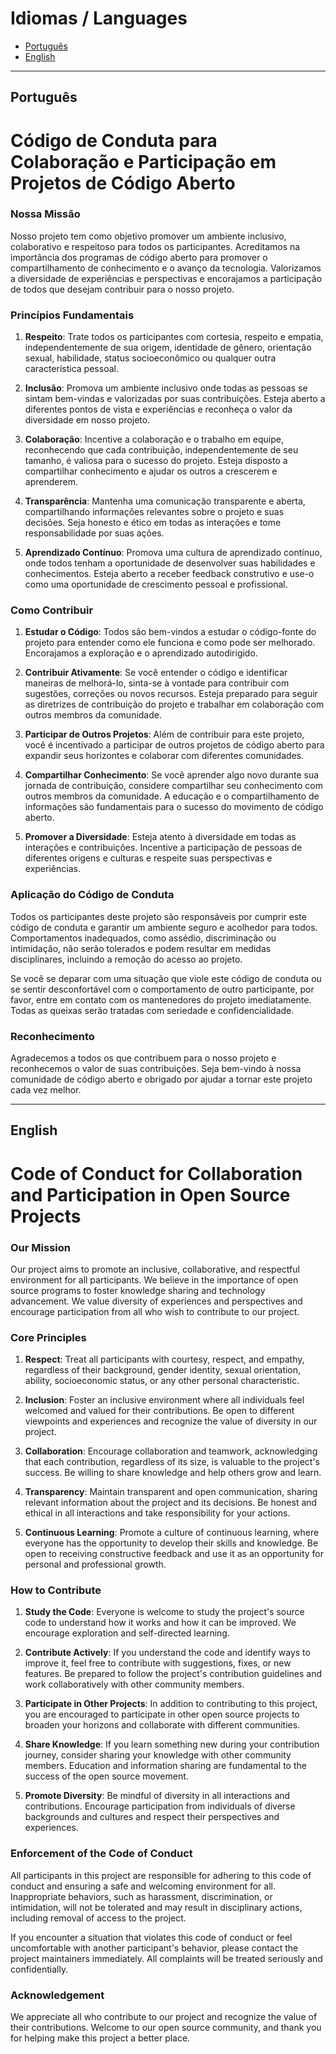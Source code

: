 # Idiomas / Languages

- [Português](#português)
- [English](#english)

---

## Português

# Código de Conduta para Colaboração e Participação em Projetos de Código Aberto

### Nossa Missão

Nosso projeto tem como objetivo promover um ambiente inclusivo, colaborativo e respeitoso para todos os participantes. Acreditamos na importância dos programas de código aberto para promover o compartilhamento de conhecimento e o avanço da tecnologia. Valorizamos a diversidade de experiências e perspectivas e encorajamos a participação de todos que desejam contribuir para o nosso projeto.

### Princípios Fundamentais

1. **Respeito**: Trate todos os participantes com cortesia, respeito e empatia, independentemente de sua origem, identidade de gênero, orientação sexual, habilidade, status socioeconômico ou qualquer outra característica pessoal.

2. **Inclusão**: Promova um ambiente inclusivo onde todas as pessoas se sintam bem-vindas e valorizadas por suas contribuições. Esteja aberto a diferentes pontos de vista e experiências e reconheça o valor da diversidade em nosso projeto.

3. **Colaboração**: Incentive a colaboração e o trabalho em equipe, reconhecendo que cada contribuição, independentemente de seu tamanho, é valiosa para o sucesso do projeto. Esteja disposto a compartilhar conhecimento e ajudar os outros a crescerem e aprenderem.

4. **Transparência**: Mantenha uma comunicação transparente e aberta, compartilhando informações relevantes sobre o projeto e suas decisões. Seja honesto e ético em todas as interações e tome responsabilidade por suas ações.

5. **Aprendizado Contínuo**: Promova uma cultura de aprendizado contínuo, onde todos tenham a oportunidade de desenvolver suas habilidades e conhecimentos. Esteja aberto a receber feedback construtivo e use-o como uma oportunidade de crescimento pessoal e profissional.

### Como Contribuir

1. **Estudar o Código**: Todos são bem-vindos a estudar o código-fonte do projeto para entender como ele funciona e como pode ser melhorado. Encorajamos a exploração e o aprendizado autodirigido.

2. **Contribuir Ativamente**: Se você entender o código e identificar maneiras de melhorá-lo, sinta-se à vontade para contribuir com sugestões, correções ou novos recursos. Esteja preparado para seguir as diretrizes de contribuição do projeto e trabalhar em colaboração com outros membros da comunidade.

3. **Participar de Outros Projetos**: Além de contribuir para este projeto, você é incentivado a participar de outros projetos de código aberto para expandir seus horizontes e colaborar com diferentes comunidades.

4. **Compartilhar Conhecimento**: Se você aprender algo novo durante sua jornada de contribuição, considere compartilhar seu conhecimento com outros membros da comunidade. A educação e o compartilhamento de informações são fundamentais para o sucesso do movimento de código aberto.

5. **Promover a Diversidade**: Esteja atento à diversidade em todas as interações e contribuições. Incentive a participação de pessoas de diferentes origens e culturas e respeite suas perspectivas e experiências.

### Aplicação do Código de Conduta

Todos os participantes deste projeto são responsáveis por cumprir este código de conduta e garantir um ambiente seguro e acolhedor para todos. Comportamentos inadequados, como assédio, discriminação ou intimidação, não serão tolerados e podem resultar em medidas disciplinares, incluindo a remoção do acesso ao projeto.

Se você se deparar com uma situação que viole este código de conduta ou se sentir desconfortável com o comportamento de outro participante, por favor, entre em contato com os mantenedores do projeto imediatamente. Todas as queixas serão tratadas com seriedade e confidencialidade.

### Reconhecimento

Agradecemos a todos os que contribuem para o nosso projeto e reconhecemos o valor de suas contribuições. Seja bem-vindo à nossa comunidade de código aberto e obrigado por ajudar a tornar este projeto cada vez melhor.

---

## English

# Code of Conduct for Collaboration and Participation in Open Source Projects

### Our Mission

Our project aims to promote an inclusive, collaborative, and respectful environment for all participants. We believe in the importance of open source programs to foster knowledge sharing and technology advancement. We value diversity of experiences and perspectives and encourage participation from all who wish to contribute to our project.

### Core Principles

1. **Respect**: Treat all participants with courtesy, respect, and empathy, regardless of their background, gender identity, sexual orientation, ability, socioeconomic status, or any other personal characteristic.

2. **Inclusion**: Foster an inclusive environment where all individuals feel welcomed and valued for their contributions. Be open to different viewpoints and experiences and recognize the value of diversity in our project.

3. **Collaboration**: Encourage collaboration and teamwork, acknowledging that each contribution, regardless of its size, is valuable to the project's success. Be willing to share knowledge and help others grow and learn.

4. **Transparency**: Maintain transparent and open communication, sharing relevant information about the project and its decisions. Be honest and ethical in all interactions and take responsibility for your actions.

5. **Continuous Learning**: Promote a culture of continuous learning, where everyone has the opportunity to develop their skills and knowledge. Be open to receiving constructive feedback and use it as an opportunity for personal and professional growth.

### How to Contribute

1. **Study the Code**: Everyone is welcome to study the project's source code to understand how it works and how it can be improved. We encourage exploration and self-directed learning.

2. **Contribute Actively**: If you understand the code and identify ways to improve it, feel free to contribute with suggestions, fixes, or new features. Be prepared to follow the project's contribution guidelines and work collaboratively with other community members.

3. **Participate in Other Projects**: In addition to contributing to this project, you are encouraged to participate in other open source projects to broaden your horizons and collaborate with different communities.

4. **Share Knowledge**: If you learn something new during your contribution journey, consider sharing your knowledge with other community members. Education and information sharing are fundamental to the success of the open source movement.

5. **Promote Diversity**: Be mindful of diversity in all interactions and contributions. Encourage participation from individuals of diverse backgrounds and cultures and respect their perspectives and experiences.

### Enforcement of the Code of Conduct

All participants in this project are responsible for adhering to this code of conduct and ensuring a safe and welcoming environment for all. Inappropriate behaviors, such as harassment, discrimination, or intimidation, will not be tolerated and may result in disciplinary actions, including removal of access to the project.

If you encounter a situation that violates this code of conduct or feel uncomfortable with another participant's behavior, please contact the project maintainers immediately. All complaints will be treated seriously and confidentially.

### Acknowledgement

We appreciate all who contribute to our project and recognize the value of their contributions. Welcome to our open source community, and thank you for helping make this project a better place.
